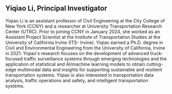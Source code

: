## Yiqiao Li, Principal Investigator

Yiqiao Li is an assistant professor of Civil Engineering at the City College of New York (CCNY) and a researcher at University Transportation Research Center (UTRC). Prior to joining CCNY in January 2024, she worked as an Assistant Project Scientist at the Institute of Transportation Studies at the University of California Irvine (ITS- Irvine). Yiqiao earned a Ph.D. degree in Civil and Environmental Engineering from the University of California, Irvine in 2021. Yiqiao's research focuses on the development of advanced truck-focused traffic surveillance systems through emerging technologies and the application of statistical and AI/machine learning models to obtain cutting-edge multimodal data and insights for supporting sustainable and resilient transportation systems. Yiqiao is also interested in transportation data analysis, traffic operations and safety, and intelligent transportation systems. 
